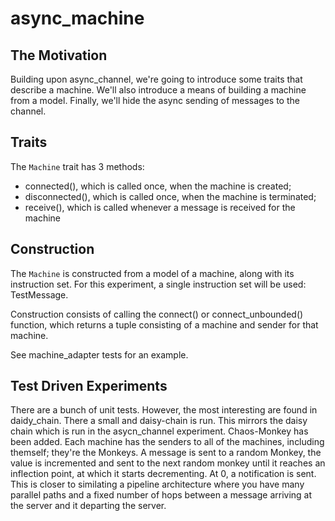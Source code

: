 # async_machine

## The Motivation
Building upon async_channel, we're going to introduce some traits that describe
a machine. We'll also introduce a means of building a machine from a model.
Finally, we'll hide the async sending of messages to the channel.

## Traits
The `Machine` trait has 3 methods:
* connected(), which is called once, when the machine is created;
* disconnected(), which is called once, when the machine is terminated;
* receive(), which is called whenever a message is received for the machine

## Construction
The `Machine` is constructed from a model of a machine, along with its
instruction set. For this experiment, a single instruction set will be
used: TestMessage.

Construction consists of calling the connect() or connect_unbounded()
function, which returns a tuple consisting of a machine and sender for
that machine.

See machine_adapter tests for an example.

## Test Driven Experiments
There are a bunch of unit tests. However, the most interesting are found
in daidy_chain. There a small and daisy-chain is run. This mirrors the
daisy chain which is run in the asycn_channel experiment. Chaos-Monkey
has been added. Each machine has the senders to all of the machines,
including themself; they're the  Monkeys. A message is sent to a random
Monkey, the value is incremented and sent to the next random monkey until
it reaches an inflection point, at which it starts decrementing. At 0,
a notification is sent. This is closer to similating a pipeline architecture
where you have many parallel paths and a fixed number of hops between
a message arriving at the server and it departing the server.
